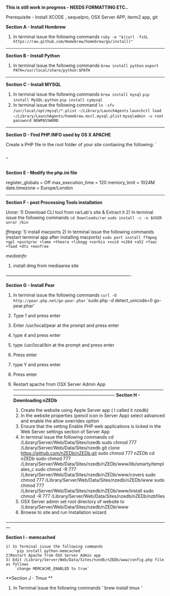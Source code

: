 **This is still work in progress - NEEDS FORMATTING ETC..**

Prerequisite - Install XCODE , sequelpro, OSX Server APP, iterm2 app, git

**Section A - Install Hombrew**
1) In terminal issue the following commands 
	`ruby -e "$(curl -fsSL https://raw.github.com/Homebrew/homebrew/go/install)"`
	
-----------------------------------------------------------------------------------------
**Section B - Install Python**
1) In terminal Issue the following commands
	`brew install python`
	`export PATH=/usr/local/share/python:$PATH`

-----------------------------------------------------------------------------------------	
	
**Section C - Install MYSQL**
1) In terminal issue the following commands 
	`brew install mysql`
    `pip install MySQL-python`
	`pip install cymysql`
3) In terminal issue the following command
        `ln -sfv /usr/local/opt/mysql/*.plist ~/Library/LaunchAgents`
        `launchctl load ~/Library/LaunchAgents/homebrew.mxcl.mysql.plist`
	`mysqladmin -u root password NEWPASSWORD`
	
-----------------------------------------------------------------------------------------

**Section D - Find PHP.INFO used by OS X APACHE**

Create a PHP file in the root folder of your site contianing the following:
`
<?php
phpinfo();
?>
`
------------------------------------------------------------------------------------------

**Section E - Modify the php.ini file**

register_globals = Off
max_execution_time = 120
memory_limit = 1024M
date.timezone = Europe/London

-----------------------------------------------------------------------------------------

**Section F - post Processing Tools installation**

_Unrar:_
	1) Download CLI tool from rarLab's site & Extract it
	2) In terminal issue the following commands
	   `cd Downloads/rar`
	   `sudo install -c -o $USER unrar /bin`
           

_ffmpeg:_
     1) install macports
     2) In terminal issue the following commands (restart terminal app after installing macports)
      `sudo port install ffmpeg +gpl +postproc +lame +theora +libogg +vorbis +xvid +x264 +a52 +faac +faad +dts +nonfree`

_mediainfo_
  1) install dmg from mediaarea site

————————————————————————————-

**Section G - Install Pear**

1) In terminal issue the following commands
	`curl -O http://pear.php.net/go-pear.phar`
	`sudo php -d detect_unicode=0 go-pear.phar'
2) Type 1 and press enter
3) Enter /usr/local/pear at the prompt and press enter
4) type 4 and press enter
5) type /usr/local/bin at the prompt and press enter
6) Press enter
7) type Y and press enter
8) Press enter
9) Restart apache from OSX Server Admin App
—————————————————————————————————————————————————————————
**Section H - Downloading nZEDb**

    1) Create the website using Apple Server app ( I called it nzedb)
    2) In the website properties (pencil icon in Server App) select advanced and enable the allow overrides option
    3) Ensure that the setting Enable PHP web applications is ticked in the Web Server settings section of Server App
    4) In terminal issue the following commands
	cd /Library/Server/Web/Data/Sites/nzedb
	sudo chmod 777 /Library/Server/Web/Data/Sites/nzedb
	git clone https://github.com/nZEDb/nZEDb.git
	sudo chmod 777 nZEDb
	cd nZEDb
	sudo chmod 777 /Library/Server/Web/Data/Sites/nzedb/nZEDb/www/lib/smarty/templates_c
	sudo chmod -R 777 /Library/Server/Web/Data/Sites/nzedb/nZEDb/www/covers
	sudo chmod 777 /Library/Server/Web/Data/Sites/nzedb/nZEDb/www
	sudo chmod 777 /Library/Server/Web/Data/Sites/nzedb/nZEDb/www/install
	sudo chmod -R 777 /Library/Server/Web/Data/Sites/nzedb/nZEDb/nzbfiles
    5) OSX Server admin set root directory of website to /Library/Server/Web/Data/Sites/nzedb/nZEDb/www
    6) Browse to site and run Installation wizard

—————————————————————————————————————

**Section I - memcached**

	1) In Terminal issue the following commands
		`pip install python-memcached`
	2)Restart Apache from OSX Server Admin app
	3) Edit /Library/Server/Web/Data/Sites/nzedb/nZEDb/www/config.php file as follows
		`change MEMCACHE_ENABLED to true`

**Section J - Tmux **
1) In Terminal issue the following commands
' brew install tmux ' 